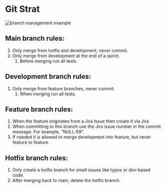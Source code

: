 # Git Strat

![branch management example](https://user-images.githubusercontent.com/81526735/233993084-f27b300c-e01b-4bfe-ab48-6f764cc31d91.png)

## Main branch rules:
1.	Only merge from hotfix and development, never commit.
2.	Only merge from development at the end of a sprint.
    1.	Before merging run all tests.
## Development branch rules:
1.	Only merge from feature branches, never commit.
    1.	When merging run all tests.
## Feature branch rules:
1.	When the feature originates from a Jira Issue then create it via Jira
2.	When committing to this branch use the Jira issue number in the commit message. For example, “NULL-69”.
3.	If needed it is allowed to merge development into feature, but never feature to feature.
## Hotfix branch rules:
1.	Only create a hotfix branch for small issues like typos or dev-based code.
2.	After merging back to main, delete the hotfix branch.
